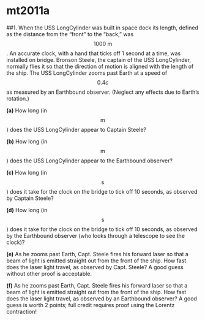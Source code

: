 # mt2011a

##1.
When the USS LongCylinder was built in space dock its length, defined as the distance from the “front” to the “back,” was $$1000\:\text{m}$$. An accurate clock, with a hand that ticks off 1 second at a time, was installed on bridge. Bronson Steele, the captain of the USS LongCylinder, normally flies it so that the direction of motion is aligned with the length of the ship. The USS LongCylinder zooms past Earth at a speed of $$0.4c$$ as measured by an Earthbound observer. (Neglect any effects due to Earth’s rotation.)

**(a)** How long (in $$\text{m}$$) does the USS LongCylinder appear to Captain Steele?

**(b)** How long (in $$\text{m}$$) does the USS LongCylinder appear to the Earthbound observer?

**(c)** How long (in $$\text{s}$$) does it take for the clock on the bridge to tick off 10 seconds, as observed by Captain Steele?

**(d)** How long (in $$\text{s}$$) does it take for the clock on the bridge to tick off 10 seconds, as observed by the Earthbound observer (who looks through a telescope to see the clock)?

**(e)** As he zooms past Earth, Capt. Steele fires his forward laser so that a beam of light is emitted straight out from the front of the ship. How fast does the laser light travel, as observed by Capt. Steele? A good guess without other proof is acceptable.

**(f)** As he zooms past Earth, Capt. Steele fires his forward laser so that a beam of light is emitted straight out from the front of the ship. How fast does the laser light travel, as observed by an Earthbound observer? A good guess is worth 2 points; full credit requires proof using the Lorentz contraction!